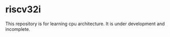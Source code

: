 # riscv32i
This repository is for learning cpu architecture. It is under development and incomplete.
